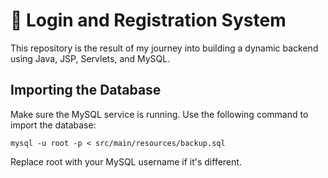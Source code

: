 # 🚀 Login and Registration System
This repository is the result of my journey into building a dynamic backend using Java, JSP, Servlets, and MySQL.

## Importing the Database
Make sure the MySQL service is running.
Use the following command to import the database:
```agsl
mysql -u root -p < src/main/resources/backup.sql
```
Replace root with your MySQL username if it's different.